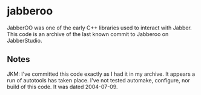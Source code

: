 # jabberoo
JabberOO was one of the early C++ libraries used to interact with Jabber. This code is an archive of the last known commit to Jabberoo on JabberStudio.

## Notes

JKM: I've committed this code exactly as I had it in my archive. It appears a run of autotools has taken place. I've not tested automake, configure, nor build of this code. It was dated 2004-07-09.
